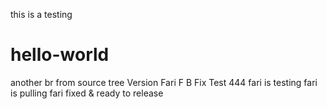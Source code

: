 this is a testing
# hello-world
another br
from source tree
Version Fari F B Fix Test 444
fari is testing
fari is pulling
fari fixed & ready to release